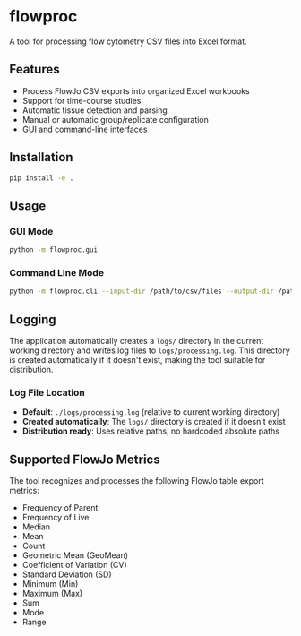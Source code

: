 # flowproc
A tool for processing flow cytometry CSV files into Excel format.

## Features

- Process FlowJo CSV exports into organized Excel workbooks
- Support for time-course studies
- Automatic tissue detection and parsing
- Manual or automatic group/replicate configuration
- GUI and command-line interfaces

## Installation

```bash
pip install -e .
```

## Usage

### GUI Mode
```bash
python -m flowproc.gui
```

### Command Line Mode
```bash
python -m flowproc.cli --input-dir /path/to/csv/files --output-dir /path/to/output
```

## Logging

The application automatically creates a `logs/` directory in the current working directory and writes log files to `logs/processing.log`. This directory is created automatically if it doesn't exist, making the tool suitable for distribution.

### Log File Location
- **Default**: `./logs/processing.log` (relative to current working directory)
- **Created automatically**: The `logs/` directory is created if it doesn't exist
- **Distribution ready**: Uses relative paths, no hardcoded absolute paths

## Supported FlowJo Metrics

The tool recognizes and processes the following FlowJo table export metrics:
- Frequency of Parent
- Frequency of Live  
- Median
- Mean
- Count
- Geometric Mean (GeoMean)
- Coefficient of Variation (CV)
- Standard Deviation (SD)
- Minimum (Min)
- Maximum (Max)
- Sum
- Mode
- Range
